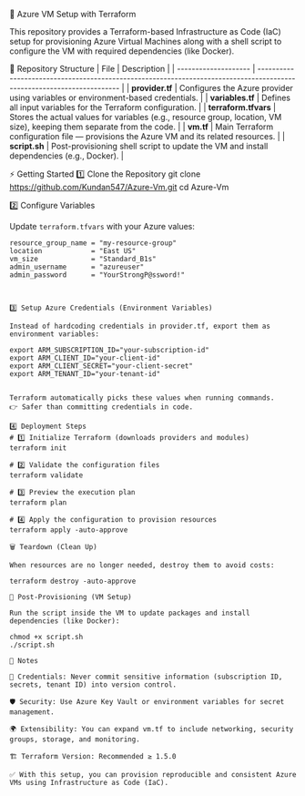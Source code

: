 🚀 Azure VM Setup with Terraform

This repository provides a Terraform-based Infrastructure as Code (IaC) setup for provisioning Azure Virtual Machines along with a shell script to configure the VM with required dependencies (like Docker).

📂 Repository Structure
| File                 | Description                                                                                                            |
| -------------------- | ---------------------------------------------------------------------------------------------------------------------- |
| **provider.tf**      | Configures the Azure provider using variables or environment-based credentials.                                        |
| **variables.tf**     | Defines all input variables for the Terraform configuration.                                                           |
| **terraform.tfvars** | Stores the actual values for variables (e.g., resource group, location, VM size), keeping them separate from the code. |
| **vm.tf**            | Main Terraform configuration file — provisions the Azure VM and its related resources.                                 |
| **script.sh**        | Post-provisioning shell script to update the VM and install dependencies (e.g., Docker).                               |

⚡ Getting Started
1️⃣ Clone the Repository
git clone https://github.com/Kundan547/Azure-Vm.git
cd Azure-Vm


2️⃣ Configure Variables

Update `terraform.tfvars` with your Azure values:

```hcl
resource_group_name = "my-resource-group"
location            = "East US"
vm_size             = "Standard_B1s"
admin_username      = "azureuser"
admin_password      = "YourStrongP@ssword!"



3️⃣ Setup Azure Credentials (Environment Variables)

Instead of hardcoding credentials in provider.tf, export them as environment variables:

export ARM_SUBSCRIPTION_ID="your-subscription-id"
export ARM_CLIENT_ID="your-client-id"
export ARM_CLIENT_SECRET="your-client-secret"
export ARM_TENANT_ID="your-tenant-id"


Terraform automatically picks these values when running commands.
👉 Safer than committing credentials in code.

4️⃣ Deployment Steps
# 1️⃣ Initialize Terraform (downloads providers and modules)
terraform init

# 2️⃣ Validate the configuration files
terraform validate

# 3️⃣ Preview the execution plan
terraform plan

# 4️⃣ Apply the configuration to provision resources
terraform apply -auto-approve

🗑️ Teardown (Clean Up)

When resources are no longer needed, destroy them to avoid costs:

terraform destroy -auto-approve

🔧 Post-Provisioning (VM Setup)

Run the script inside the VM to update packages and install dependencies (like Docker):

chmod +x script.sh
./script.sh

📌 Notes

🔑 Credentials: Never commit sensitive information (subscription ID, secrets, tenant ID) into version control.

🛡️ Security: Use Azure Key Vault or environment variables for secret management.

🌍 Extensibility: You can expand vm.tf to include networking, security groups, storage, and monitoring.

🏗️ Terraform Version: Recommended ≥ 1.5.0

✅ With this setup, you can provision reproducible and consistent Azure VMs using Infrastructure as Code (IaC).